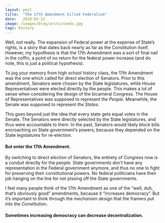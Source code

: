 ```yaml
---
layout:	post
title:	"The 17th Amendment killed Federalism"
date:	2020-03-12
image: /images/blog/arcticseeds.jpg
tags: History
---
```


Well, not really. The expansion of Federal power at the expense of State’s rights, is a story that dates back nearly as far as the Constitution itself. However, my hypothesis is that the 17th Amendment was a sort of final nail in the coffin, a point of no return for the federal power increase (and do note, this is just a political hypothesis).

To jog your memory from high school history class, the 17th Amendment was the one which called for direct election of Senators. Prior to this amendment, Senators were chosen by the State legislatures, while House Representatives were elected directly by the people. This makes a lot of sense when considering the design of the bicameral Congress. The House of Representatives was supposed to represent *the People*. Meanwhile, the Senate was supposed to represent *the States*.

This goes beyond just the idea that every state gets equal votes in the Senate. The Senators were directly selected by the State legislatures, and thus were accountable to them. In the past, Senators would likely block bills encroaching on State government’s powers, because they depended on the State legislatures for re-election.

#### But enter the 17th Amendment.

By switching to direct election of Senators, the entirety of Congress now is a conduit directly for the people. State governments don’t have any representation in the Federal government anymore, and thus no one to fight for preserving their constitutional powers. No federal politicians have their job hanging on the line for not pissing off the State governments.

I feel many people think of the 17th Amendment as one of the “well, duh, that’s obviously good” amendments, because it “increases democracy”. But it’s important to think through the *mechanism design* that the framers put into the Constitution.

#### Sometimes increasing democracy can decrease decentralization.
